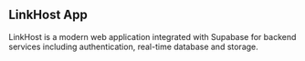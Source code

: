 ## LinkHost App
LinkHost is a modern web application integrated with Supabase for backend services including authentication, real-time database and storage.
